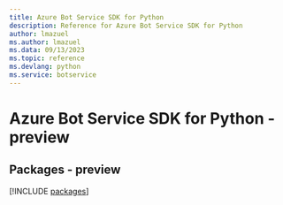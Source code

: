 ```yaml
---
title: Azure Bot Service SDK for Python
description: Reference for Azure Bot Service SDK for Python
author: lmazuel
ms.author: lmazuel
ms.data: 09/13/2023
ms.topic: reference
ms.devlang: python
ms.service: botservice
---
```

# Azure Bot Service SDK for Python - preview
## Packages - preview
[!INCLUDE [packages](bot-service-index.md)]